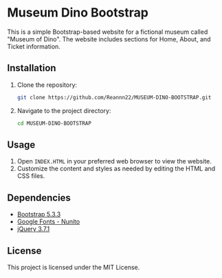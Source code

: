 # Museum Dino Bootstrap

This is a simple Bootstrap-based website for a fictional museum called "Museum of Dino". The website includes sections for Home, About, and Ticket information.

## Installation

1. Clone the repository:
    ```sh
    git clone https://github.com/Reannn22/MUSEUM-DINO-BOOTSTRAP.git
    ```
2. Navigate to the project directory:
    ```sh
    cd MUSEUM-DINO-BOOTSTRAP
    ```

## Usage

1. Open `INDEX.HTML` in your preferred web browser to view the website.
2. Customize the content and styles as needed by editing the HTML and CSS files.

## Dependencies

- [Bootstrap 5.3.3](https://getbootstrap.com/)
- [Google Fonts - Nunito](https://fonts.google.com/specimen/Nunito)
- [jQuery 3.7.1](https://jquery.com/)

## License

This project is licensed under the MIT License.
